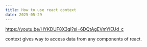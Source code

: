 ```yaml
---
title: How to use react context
date: 2025-05-29
---
```


https://youtu.be/HYKDUF8X3qI?si=6DQtAgEVmYlEUd_c

context gives way to access data from any components of react.  